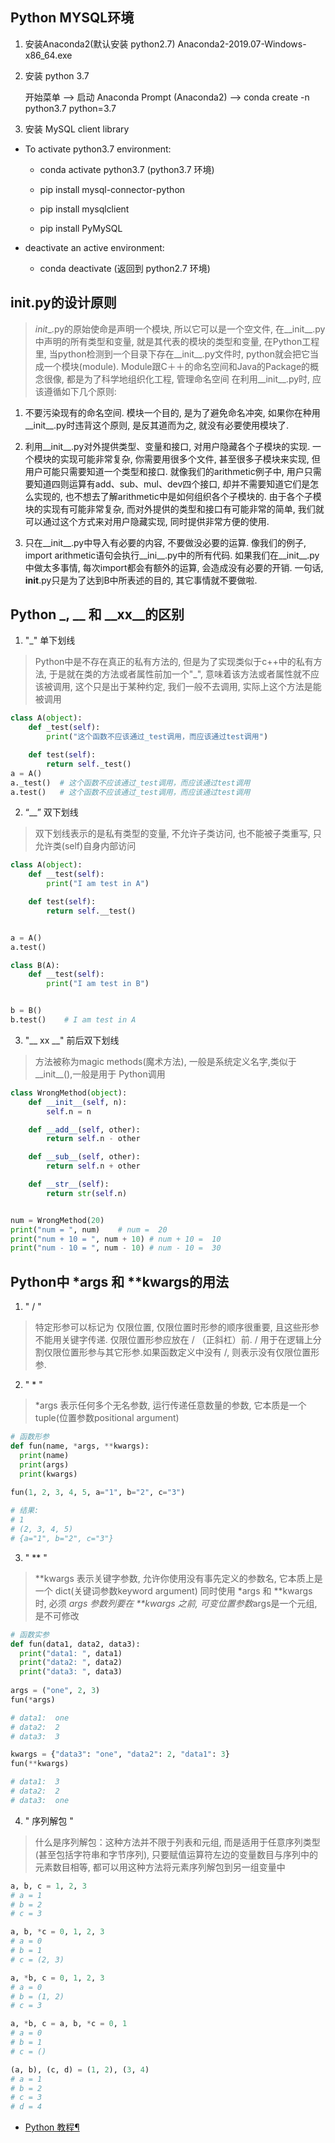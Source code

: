 ## Python MYSQL环境 
1. 安装Anaconda2(默认安装 python2.7)
Anaconda2-2019.07-Windows-x86_64.exe

2. 安装 python 3.7

    开始菜单 --> 启动 Anaconda Prompt (Anaconda2) --> conda create -n python3.7 python=3.7

3. 安装  MySQL client library

- To activate python3.7 environment:
    - conda activate python3.7 (python3.7 环境)
    
    - pip install mysql-connector-python
    - pip install mysqlclient
    - pip install PyMySQL

- deactivate an active environment: 
    - conda deactivate  (返回到 python2.7 环境)



## __init__.py的设计原则

> _init__.py的原始使命是声明一个模块, 所以它可以是一个空文件, 在__init__.py中声明的所有类型和变量, 就是其代表的模块的类型和变量, 
> 在Python工程里, 当python检测到一个目录下存在__init__.py文件时, python就会把它当成一个模块(module). Module跟C＋＋的命名空间和Java的Package的概念很像, 都是为了科学地组织化工程, 管理命名空间
> 在利用__init__.py时, 应该遵循如下几个原则:

1. 不要污染现有的命名空间. 模块一个目的, 是为了避免命名冲突, 如果你在种用__init__.py时违背这个原则, 是反其道而为之, 就没有必要使用模块了. 

2. 利用__init__.py对外提供类型、变量和接口, 对用户隐藏各个子模块的实现. 一个模块的实现可能非常复杂, 你需要用很多个文件, 甚至很多子模块来实现, 但用户可能只需要知道一个类型和接口. 就像我们的arithmetic例子中, 用户只需要知道四则运算有add、sub、mul、dev四个接口, 却并不需要知道它们是怎么实现的, 也不想去了解arithmetic中是如何组织各个子模块的. 由于各个子模块的实现有可能非常复杂, 而对外提供的类型和接口有可能非常的简单, 我们就可以通过这个方式来对用户隐藏实现, 同时提供非常方便的使用. 

3. 只在__init__.py中导入有必要的内容, 不要做没必要的运算. 像我们的例子, import arithmetic语句会执行__ini__.py中的所有代码. 如果我们在__init__.py中做太多事情, 每次import都会有额外的运算, 会造成没有必要的开销. 一句话, __init__.py只是为了达到B中所表述的目的, 其它事情就不要做啦. 



## Python  _, __ 和 __xx__的区别

1. "_" 单下划线
> Python中是不存在真正的私有方法的, 但是为了实现类似于c++中的私有方法, 于是就在类的方法或者属性前加一个"_", 意味着该方法或者属性就不应该被调用, 这个只是出于某种约定, 我们一般不去调用, 实际上这个方法是能被调用

```python
class A(object):
    def _test(self):
        print("这个函数不应该通过_test调用，而应该通过test调用")

    def test(self):
        return self._test()
a = A()
a._test()  # 这个函数不应该通过_test调用，而应该通过test调用
a.test()   # 这个函数不应该通过_test调用，而应该通过test调用
```

2. “__” 双下划线
> 双下划线表示的是私有类型的变量, 不允许子类访问, 也不能被子类重写, 只允许类(self)自身内部访问

```python
class A(object):
    def __test(self):
        print("I am test in A")

    def test(self):
        return self.__test()


a = A()
a.test()

class B(A):
    def __test(self):
        print("I am test in B")


b = B()
b.test()    # I am test in A
```

3. "__ xx __" 前后双下划线
> 方法被称为magic methods(魔术方法), 一般是系统定义名字,类似于__init__(),一般是用于 Python调用

```python
class WrongMethod(object):
    def __init__(self, n):
        self.n = n

    def __add__(self, other):
        return self.n - other

    def __sub__(self, other):
        return self.n + other

    def __str__(self):
        return str(self.n)


num = WrongMethod(20)
print("num = ", num)    # num =  20
print("num + 10 = ", num + 10) # num + 10 =  10
print("num - 10 = ", num - 10) # num - 10 =  30

```

## Python中 *args 和 **kwargs的用法

1. " / "
> 特定形参可以标记为 仅限位置, 仅限位置时形参的顺序很重要, 且这些形参不能用关键字传递. 仅限位置形参应放在 / （正斜杠）前. / 用于在逻辑上分割仅限位置形参与其它形参.如果函数定义中没有 /, 则表示没有仅限位置形参.

2. " * "
> *args 表示任何多个无名参数, 运行传递任意数量的参数, 它本质是一个 tuple(位置参数positional argument)
```python
# 函数形参
def fun(name, *args, **kwargs):
  print(name)
  print(args)
  print(kwargs)
 
fun(1, 2, 3, 4, 5, a="1", b="2", c="3")

# 结果: 
# 1
# (2, 3, 4, 5)
# {a="1", b="2", c="3"}
```

3. " ** "
> **kwargs 表示关键字参数, 允许你使用没有事先定义的参数名, 它本质上是一个 dict(关键词参数keyword argument)
> 同时使用 *args 和 **kwargs 时, 必须 *args 参数列要在 **kwargs 之前, 可变位置参数*args是一个元组, 是不可修改

```python
# 函数实参
def fun(data1, data2, data3):
  print("data1: ", data1)
  print("data2: ", data2)
  print("data3: ", data3)
  
args = ("one", 2, 3)
fun(*args)

# data1:  one
# data2:  2
# data3:  3

kwargs = {"data3": "one", "data2": 2, "data1": 3}
fun(**kwargs)

# data1:  3
# data2:  2
# data3:  one
```

4. " 序列解包 "
> 什么是序列解包：这种方法并不限于列表和元组, 而是适用于任意序列类型(甚至包括字符串和字节序列), 只要赋值运算符左边的变量数目与序列中的元素数目相等, 都可以用这种方法将元素序列解包到另一组变量中

```python
a, b, c = 1, 2, 3
# a = 1
# b = 2
# c = 3

a, b, *c = 0, 1, 2, 3
# a = 0
# b = 1
# c = (2, 3)

a, *b, c = 0, 1, 2, 3
# a = 0
# b = (1, 2)
# c = 3

a, *b, c = a, b, *c = 0, 1
# a = 0
# b = 1
# c = ()

(a, b), (c, d) = (1, 2), (3, 4)
# a = 1
# b = 2
# c = 3
# d = 4
```

* [Python 教程¶](https://docs.python.org/zh-cn/3.9/tutorial/index.html)

